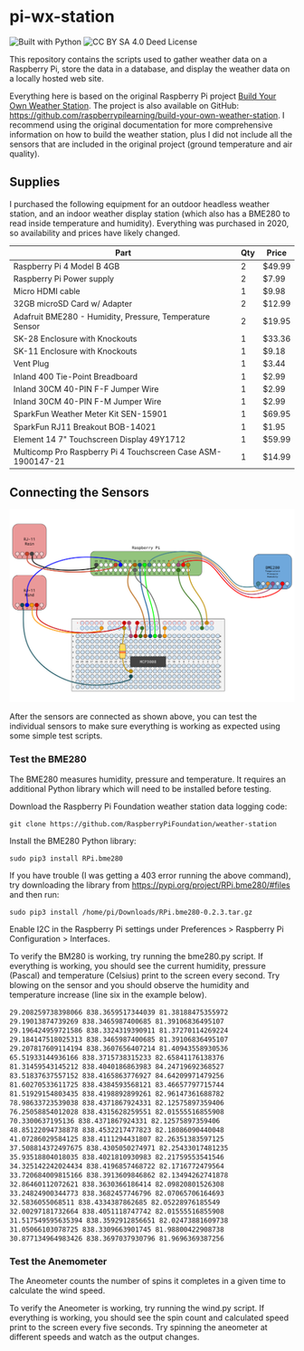 # pi-wx-station
![Built with Python](https://img.shields.io/badge/Built_with-Python-blue?logo=python)
![CC BY SA 4.0 Deed License](https://img.shields.io/badge/license-CC_BY_SA_4.0_Deed-orange)


This repository contains the scripts used to gather weather data on a Raspberry Pi, store the data in a database, and display the weather data on a locally hosted web site.

Everything here is based on the original Raspberry Pi project [Build Your Own Weather Station](https://projects.raspberrypi.org/en/projects/build-your-own-weather-station).  The project is also available on GitHub: https://github.com/raspberrypilearning/build-your-own-weather-station.  I recommend using the original documentation for more comprehensive information on how to build the weather station, plus I did not include all the sensors that are included in the original project (ground temperature and air quality).

## Supplies
I purchased the following equipment for an outdoor headless weather station, and an indoor weather display station (which also has a BME280 to read inside temperature and humidity).  Everything was purchased in 2020, so availability and prices have likely changed.

| Part | Qty | Price |
| ---- | --- | ----- |
| Raspberry Pi 4 Model B 4GB | 2 | $49.99 |
| Raspberry Pi Power supply | 2 | $7.99 |
| Micro HDMI cable | 1 | $9.98 |
| 32GB microSD Card w/ Adapter | 2 | $12.99 |
| Adafruit BME280 - Humidity, Pressure, Temperature Sensor | 2 | $19.95 |
| SK-28 Enclosure with Knockouts | 1 | $33.36 |
| SK-11 Enclosure with Knockouts | 1 | $9.18 |
| Vent Plug | 1 | $3.44 |
| Inland 400 Tie-Point Breadboard | 1 | $2.99 |
| Inland 30CM 40-PIN F-F Jumper Wire | 1 | $2.99 |
| Inland 30CM 40-PIN F-M Jumper Wire | 1 | $2.99 |
| SparkFun Weather Meter Kit SEN-15901 | 1 | $69.95 |
| SparkFun RJ11 Breakout BOB-14021 | 1 | $1.95 |
| Element 14 7" Touchscreen Display 49Y1712 | 1 | $59.99 |
| Multicomp Pro Raspberry Pi 4 Touchscreen Case ASM-1900147-21 | 1 | $14.99 |

## Connecting the Sensors
![Diagram of Sensor Connections](https://github.com/plindstrom/pi-wx-station/blob/main/docs/Connections.svg)

After the sensors are connected as shown above, you can test the individual sensors to make sure everything is working as expected using some simple test scripts.

### Test the BME280
The BME280 measures humidity, pressure and temperature.  It requires an additional Python library which will need to be installed before testing.

Download the Raspberry Pi Foundation weather station data logging code:
```
git clone https://github.com/RaspberryPiFoundation/weather-station
```

Install the BME280 Python library:
```
sudo pip3 install RPi.bme280
```

If you have trouble (I was getting a 403 error running the above command), try downloading the library from https://pypi.org/project/RPi.bme280/#files and then run:
```
sudo pip3 install /home/pi/Downloads/RPi.bme280-0.2.3.tar.gz
```

Enable I2C in the Raspberry Pi settings under Preferences > Raspberry Pi Configuration > Interfaces.

To verify the BM280 is working, try running the bme280.py script.  If everything is working, you should see the current humidity, pressure (Pascal) and temperature (Celsius) print to the screen every second.  Try blowing on the sensor and you should observe the humidity and temperature increase (line six in the example below).
```
29.208259738398066 838.3659517344039 81.38188475355972
29.19013874739269 838.3465987400685 81.39106836495107
29.196424959721586 838.3324319390911 81.37270114269224
29.184147518025313 838.3465987400685 81.39106836495107
29.207817609114194 838.3607656407214 81.40943558930536
65.51933144936166 838.3715738315233 82.65841176138376
81.31459543145212 838.4040186863983 84.24719692368527
83.51837637557152 838.4165863776927 84.64209971479256
81.60270533611725 838.4384593568121 83.46657797715744
81.51929154803435 838.4198892899261 82.96147361688782
78.98633723539038 838.4371867924331 82.12575897359406
76.25058854012028 838.4315628259551 82.01555516855908
70.3300637195136 838.4371867924331 82.12575897359406
48.85122094738878 838.4532217477823 82.18086090440048
41.07286029584125 838.4111294431807 82.26351383597125
37.508814372497675 838.4305050274971 82.25433017481235
35.93518804018035 838.4021810930983 82.21759553541546
34.325142242024434 838.4196857468722 82.1716772479564
33.720684009815166 838.3913609846862 82.13494262741878
32.86460112072621 838.3630366186414 82.09820801526308
33.24824900344773 838.3682457746796 82.07065706164693
32.5836055068511 838.4334387862685 82.05228976185549
32.00297181732664 838.4051118747742 82.01555516855908
31.517549595635394 838.3592912856651 82.02473881609738
31.05066103078725 838.3309663901745 81.98800422908738
30.877134964983426 838.3697037930796 81.9696369387256
```

### Test the Anemometer
The Aneometer counts the number of spins it completes in a given time to calculate the wind speed.

To verify the Aneometer is working, try running the wind.py script.  If everything is working, you should see the spin count and calculated speed print to the screen every five seconds.  Try spinning the aneometer at different speeds and watch as the output changes.
